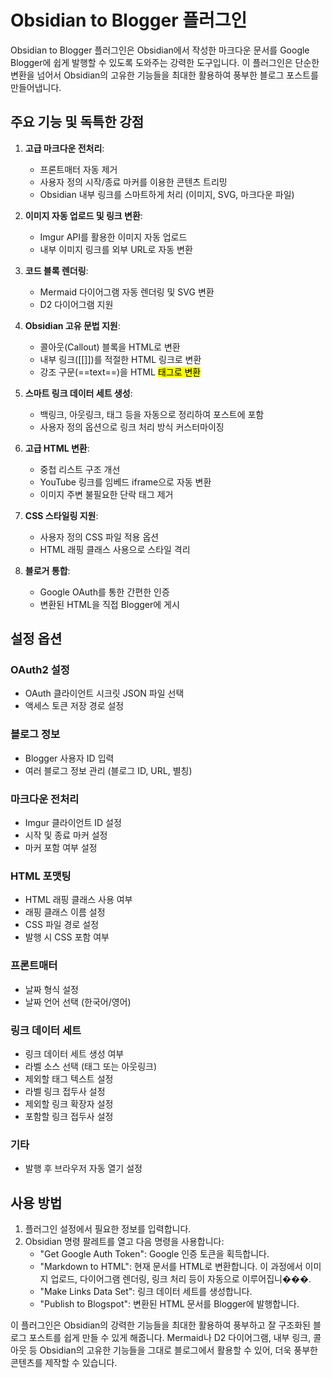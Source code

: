 # Obsidian to Blogger 플러그인

Obsidian to Blogger 플러그인은 Obsidian에서 작성한 마크다운 문서를 Google Blogger에 쉽게 발행할 수 있도록 도와주는 강력한 도구입니다. 이 플러그인은 단순한 변환을 넘어서 Obsidian의 고유한 기능들을 최대한 활용하여 풍부한 블로그 포스트를 만들어냅니다.

## 주요 기능 및 독특한 강점

1. **고급 마크다운 전처리**:
   - 프론트매터 자동 제거
   - 사용자 정의 시작/종료 마커를 이용한 콘텐츠 트리밍
   - Obsidian 내부 링크를 스마트하게 처리 (이미지, SVG, 마크다운 파일)

2. **이미지 자동 업로드 및 링크 변환**:
   - Imgur API를 활용한 이미지 자동 업로드
   - 내부 이미지 링크를 외부 URL로 자동 변환

3. **코드 블록 렌더링**:
   - Mermaid 다이어그램 자동 렌더링 및 SVG 변환
   - D2 다이어그램 지원

4. **Obsidian 고유 문법 지원**:
   - 콜아웃(Callout) 블록을 HTML로 변환
   - 내부 링크([[]])를 적절한 HTML 링크로 변환
   - 강조 구문(==text==)을 HTML <mark> 태그로 변환

5. **스마트 링크 데이터 세트 생성**:
   - 백링크, 아웃링크, 태그 등을 자동으로 정리하여 포스트에 포함
   - 사용자 정의 옵션으로 링크 처리 방식 커스터마이징

6. **고급 HTML 변환**:
   - 중첩 리스트 구조 개선
   - YouTube 링크를 임베드 iframe으로 자동 변환
   - 이미지 주변 불필요한 단락 태그 제거

7. **CSS 스타일링 지원**:
   - 사용자 정의 CSS 파일 적용 옵션
   - HTML 래핑 클래스 사용으로 스타일 격리

8. **블로거 통합**:
   - Google OAuth를 통한 간편한 인증
   - 변환된 HTML을 직접 Blogger에 게시

## 설정 옵션

### OAuth2 설정
- OAuth 클라이언트 시크릿 JSON 파일 선택
- 액세스 토큰 저장 경로 설정

### 블로그 정보
- Blogger 사용자 ID 입력
- 여러 블로그 정보 관리 (블로그 ID, URL, 별칭)

### 마크다운 전처리
- Imgur 클라이언트 ID 설정
- 시작 및 종료 마커 설정
- 마커 포함 여부 설정

### HTML 포맷팅
- HTML 래핑 클래스 사용 여부
- 래핑 클래스 이름 설정
- CSS 파일 경로 설정
- 발행 시 CSS 포함 여부

### 프론트매터
- 날짜 형식 설정
- 날짜 언어 선택 (한국어/영어)

### 링크 데이터 세트
- 링크 데이터 세트 생성 여부
- 라벨 소스 선택 (태그 또는 아웃링크)
- 제외할 태그 텍스트 설정
- 라벨 링크 접두사 설정
- 제외할 링크 확장자 설정
- 포함할 링크 접두사 설정

### 기타
- 발행 후 브라우저 자동 열기 설정

## 사용 방법

1. 플러그인 설정에서 필요한 정보를 입력합니다.
2. Obsidian 명령 팔레트를 열고 다음 명령을 사용합니다:
   - "Get Google Auth Token": Google 인증 토큰을 획득합니다.
   - "Markdown to HTML": 현재 문서를 HTML로 변환합니다. 이 과정에서 이미지 업로드, 다이어그램 렌더링, 링크 처리 등이 자동으로 이루어집니���.
   - "Make Links Data Set": 링크 데이터 세트를 생성합니다.
   - "Publish to Blogspot": 변환된 HTML 문서를 Blogger에 발행합니다.

이 플러그인은 Obsidian의 강력한 기능들을 최대한 활용하여 풍부하고 잘 구조화된 블로그 포스트를 쉽게 만들 수 있게 해줍니다. Mermaid나 D2 다이어그램, 내부 링크, 콜아웃 등 Obsidian의 고유한 기능들을 그대로 블로그에서 활용할 수 있어, 더욱 풍부한 콘텐츠를 제작할 수 있습니다.
